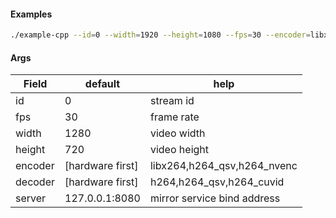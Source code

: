 #### Examples

```sh
./example-cpp --id=0 --width=1920 --height=1080 --fps=30 --encoder=libx264 --decoder=h264 --server=127.0.0.1:8080
```

#### Args

| Field   | default          | help                        |
| ------- | ---------------- | --------------------------- |
| id      | 0                | stream id                   |
| fps     | 30               | frame rate                  |
| width   | 1280             | video width                 |
| height  | 720              | video height                |
| encoder | [hardware first] | libx264,h264_qsv,h264_nvenc |
| decoder | [hardware first] | h264,h264_qsv,h264_cuvid    |
| server  | 127.0.0.1:8080   | mirror service bind address |
